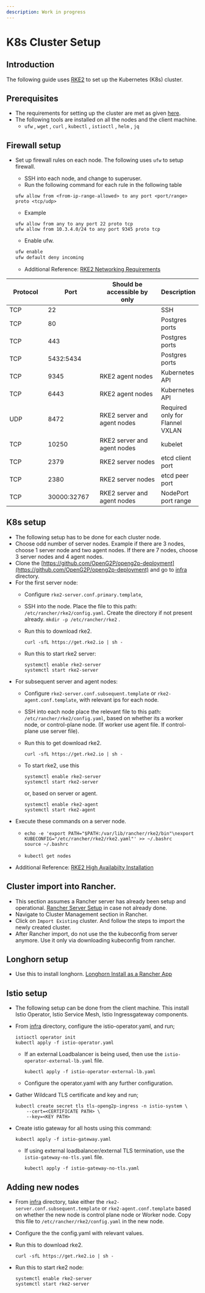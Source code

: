 ```yaml
---
description: Work in progress
---
```


# K8s Cluster Setup

## Introduction

The following guide uses [RKE2](https://docs.rke2.io) to set up the Kubernetes (K8s) cluster.

## Prerequisites

* The requirements for setting up the cluster are met as given [here](k8s-cluster-requirements.md).
* The following tools are installed on all the nodes and the client machine.
  * `ufw` , `wget` , `curl` , `kubectl` , `istioctl` , `helm` , `jq`

## Firewall setup

*   Set up firewall rules on each node. The following uses `ufw` to setup firewall.

    * SSH into each node, and change to superuser.
    * Run the following command for each rule in the following table

    ```
    ufw allow from <from-ip-range-allowed> to any port <port/range> proto <tcp/udp>
    ```

    * Example

    ```
    ufw allow from any to any port 22 proto tcp
    ufw allow from 10.3.4.0/24 to any port 9345 proto tcp
    ```

    * Enable ufw.

    ```bash
    ufw enable
    ufw default deny incoming
    ```

    * Additional Reference: [RKE2 Networking Requirements](https://docs.rke2.io/install/requirements#networking)

<table><thead><tr><th width="126">Protocol</th><th width="144">Port</th><th width="272">Should be accessible by only</th><th>Description</th></tr></thead><tbody><tr><td>TCP</td><td>22</td><td></td><td>SSH</td></tr><tr><td>TCP</td><td>80</td><td></td><td>Postgres ports</td></tr><tr><td>TCP</td><td>443</td><td></td><td>Postgres ports</td></tr><tr><td>TCP</td><td>5432:5434</td><td></td><td>Postgres ports</td></tr><tr><td>TCP</td><td>9345</td><td>RKE2 agent nodes</td><td>Kubernetes API</td></tr><tr><td>TCP</td><td>6443</td><td>RKE2 agent nodes</td><td>Kubernetes API</td></tr><tr><td>UDP</td><td>8472</td><td>RKE2 server and agent nodes</td><td>Required only for Flannel VXLAN</td></tr><tr><td>TCP</td><td>10250</td><td>RKE2 server and agent nodes</td><td>kubelet</td></tr><tr><td>TCP</td><td>2379</td><td>RKE2 server nodes</td><td>etcd client port</td></tr><tr><td>TCP</td><td>2380</td><td>RKE2 server nodes</td><td>etcd peer port</td></tr><tr><td>TCP</td><td>30000:32767</td><td>RKE2 server and agent nodes</td><td>NodePort port range</td></tr></tbody></table>

## K8s setup

* The following setup has to be done for each cluster node.
* Choose odd number of server nodes. Example if there are 3 nodes, choose 1 server node and two agent nodes. If there are 7 nodes, choose 3 server nodes and 4 agent nodes.
* Clone the [https://github.com/OpenG2P/openg2p-deployment](https://github.com/OpenG2P/openg2p-deployment) and go to [infra](https://github.com/OpenG2P/openg2p-deployment/tree/main/infra) directory.
* For the first server node:
  * Configure `rke2-server.conf.primary.template`,
  * SSH into the node. Place the file to this path: `/etc/rancher/rke2/config.yaml`. Create the directory if not present already. `mkdir -p /etc/rancher/rke2` .
  *   Run this to download rke2.

      ```
      curl -sfL https://get.rke2.io | sh -
      ```
  *   Run this to start rke2 server:

      ```
      systemctl enable rke2-server
      systemctl start rke2-server
      ```
* For subsequent server and agent nodes:
  * Configure `rke2-server.conf.subsequent.template` or `rke2-agent.conf.template`, with relevant ips for each node.
  * SSH into each node place the relevant file to this path: `/etc/rancher/rke2/config.yaml`, based on whether its a worker node, or control-plane node. (If worker use agent file. If control-plane use server file).
  *   Run this to get download rke2.

      ```
      curl -sfL https://get.rke2.io | sh -
      ```
  *   To start rke2, use this

      ```
      systemctl enable rke2-server
      systemctl start rke2-server
      ```

      or, based on server or agent.

      ```
      systemctl enable rke2-agent
      systemctl start rke2-agent
      ```
* Execute these commands on a server node.
  * ```
    echo -e 'export PATH="$PATH:/var/lib/rancher/rke2/bin"\nexport KUBECONFIG="/etc/rancher/rke2/rke2.yaml"' >> ~/.bashrc
    source ~/.bashrc
    ```
  * ```
    kubectl get nodes
    ```
* Additional Reference: [RKE2 High Availabilty Installation](https://docs.rke2.io/install/ha)

## Cluster import into Rancher.

* This section assumes a Rancher server has already been setup and operational. [Rancher Server Setup](rancher-server-setup.md) in case not already done.
* Navigate to Cluster Management section in Rancher.
* Click on `Import Existing` cluster. And follow the steps to import the newly created cluster.
* After Rancher import, do not use the the kubeconfig from server anymore. Use it only via downloading kubeconfig from rancher.

## Longhorn setup

* Use this to install longhorn. [Longhorn Install as a Rancher App](https://longhorn.io/docs/1.3.2/deploy/install/install-with-rancher/)

## Istio setup

* The following setup can be done from the client machine. This install Istio Operator, Istio Service Mesh, Istio Ingressgateway components.
*   From [infra](https://github.com/OpenG2P/openg2p-deployment/tree/main/infra) directory, configure the istio-operator.yaml, and run;

    ```
    istioctl operator init
    kubectl apply -f istio-operator.yaml
    ```

    *   If an external Loadbalancer is being used, then use the `istio-operator-external-lb.yaml` file.

        ```
        kubectl apply -f istio-operator-external-lb.yaml
        ```
    * Configure the operator.yaml with any further configuration.
*   Gather Wildcard TLS certificate and key and run;

    ```
    kubectl create secret tls tls-openg2p-ingress -n istio-system \
        --cert=<CERTIFICATE PATH> \
        --key=<KEY PATH>
    ```
*   Create istio gateway for all hosts using this command:

    ```
    kubectl apply -f istio-gateway.yaml
    ```

    *   If using external loadbalancer/external TLS termination, use the `istio-gateway-no-tls.yaml` file.

        ```
        kubectl apply -f istio-gateway-no-tls.yaml
        ```

## Adding new nodes

* From [infra](https://github.com/OpenG2P/openg2p-deployment/tree/main/infra) directory, take either the `rke2-server.conf.subsequent.template` or `rke2-agent.conf.template` based on whether the new node is control plane node or Worker node. Copy this file to `/etc/rancher/rke2/config.yaml` in the new node.
* Configure the the config.yaml with relevant values.
*   Run this to download rke2.

    ```
    curl -sfL https://get.rke2.io | sh -
    ```
*   Run this to start rke2 node:

    ```
    systemctl enable rke2-server
    systemctl start rke2-server
    ```
